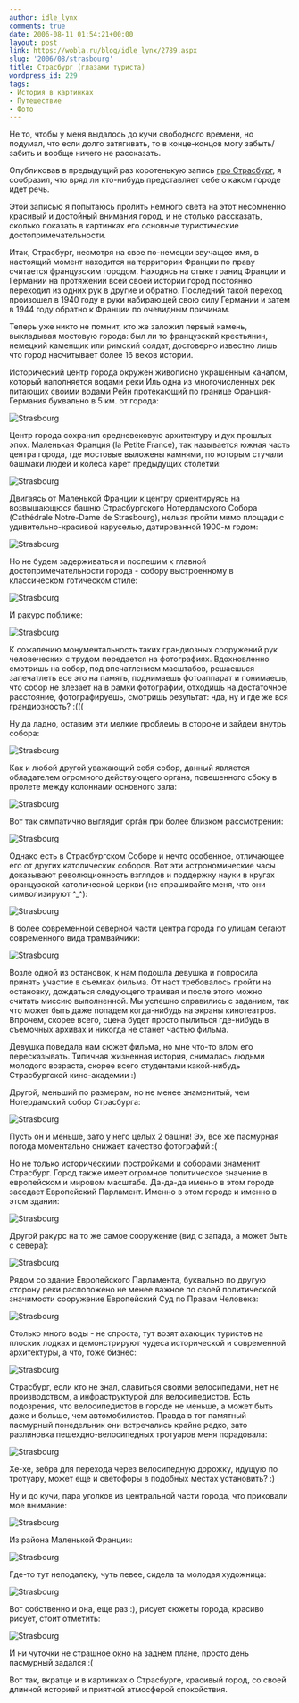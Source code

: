 ```yaml
---
author: idle_lynx
comments: true
date: 2006-08-11 01:54:21+00:00
layout: post
link: https://wobla.ru/blog/idle_lynx/2789.aspx
slug: '2006/08/strasbourg'
title: Страсбург (глазами туриста)
wordpress_id: 229
tags:
- История в картинках
- Путешествие
- Фото
---
```


Не то, чтобы у меня выдалось до кучи свободного времени, но подумал, что если долго затягивать, то в конце-концов могу забыть/забить и вообще ничего не рассказать.

Опубликовав в предыдущий раз коротенькую запись [про Страсбург](/2006/08/inspiration), я сообразил, что вряд ли кто-нибудь представляет себе о каком городе идет речь.

Этой записью я попытаюсь пролить немного света на этот несомненно красивый и достойный внимания город, и не столько рассказать, сколько показать в картинках его основные туристические достопримечательности.

Итак, Страсбург, несмотря на свое по-немецки звучащее имя, в настоящий момент находится на территории Франции по праву считается французским городом. Находясь на стыке границ Франции и Германии на протяжении всей своей истории город постоянно переходил из одних рук в другие и обратно. Последний такой переход произошел в 1940 году в руки набирающей свою силу Германии и затем в 1944 году обратно к Франции по очевидным причинам.

Теперь уже никто не помнит, кто же заложил первый камень, выкладывая мостовую города: был ли то французский крестьянин, немецкий каменщик или римский солдат, достоверно известно лишь что город насчитывает более 16 веков истории.

Исторический центр города окружен живописно украшенным каналом, который наполняется водами реки Иль одна из многочисленных рек питающих своими водами Рейн протекающий по границе Франция-Германия буквально в 5 км. от города:

![Strasbourg](images/2007/05/61d98b17-7681-463f-9433-0161b2989429.jpg)

Центр города сохранил средневековую архитектуру и дух прошлых эпох. Маленькая Франция (la Petite France), так называется южная часть центра города, где мостовые выложены камнями, по которым стучали башмаки людей и колеса карет предыдущих столетий:

![Strasbourg](images/2007/05/16dabc1a-ae1e-4d44-8634-a464e9b734c2.jpg)

Двигаясь от Маленькой Франции к центру ориентируясь на возвышающюся башню Страсбургского Нотердамского Собора (Cathédrale Notre-Dame de Strasbourg), нельзя пройти мимо площади с удивительно-красивой каруселью, датированной 1900-м годом:

![Strasbourg](images/2007/05/0a013b64-ff00-4168-88c1-a80f84a9190e.jpg)

Но не будем задерживаться и поспешим к главной достопримечательности города - собору выстроенному в классическом готическом стиле:

![Strasbourg](images/2007/05/cfe197c1-6cf2-43dc-ac55-c6f392ab2cde.jpg)

И ракурс поближе:

![Strasbourg](images/2007/05/b2868fe5-7b29-4a9b-8be8-fc744eca068e.jpg)

К сожалению монументальность таких грандиозных сооружений рук человеческих с трудом передается на фотографиях. Вдохновленно смотришь на собор, под впечатлением масштабов, решаешься запечатлеть все это на память, поднимаешь фотоаппарат и понимаешь, что собор не влезает на в рамки фотографии, отходишь на достаточное расстояние, фотографируешь, смотришь результат: нда, ну и где же вся грандиозность? :(((

Ну да ладно, оставим эти мелкие проблемы в стороне и зайдем внутрь собора:

![Strasbourg](images/2007/05/c690bd1f-dedc-4619-9a1e-1ffe7321c927.jpg)

Как и любой другой уважающий себя собор, данный является обладателем огромного действующего оргáна, повешенного сбоку в пролете между колоннами основного зала:

![Strasbourg](images/2007/05/6658cfe7-495a-4f12-8ba9-f2848a6157e9.jpg)

Вот так симпатично выглядит оргáн при более близком рассмотрении:

![Strasbourg](images/2007/05/baba15f3-25ec-4f0b-8282-125ecd79a663.jpg)

Однако есть в Страсбургском Соборе и нечто особенное, отличающее его от других католических соборов. Вот эти астрономические часы доказывают революционность взглядов и поддержку науки в кругах французской католической церкви (не спрашивайте меня, что они символизируют ^_^):

![Strasbourg](images/2007/05/6f59438d-9d52-4b3c-a81b-32a3b78ff90d.jpg)

В более современной северной части центра города по улицам бегают современного вида трамвайчики:

![Strasbourg](images/2007/05/9645a9b1-1e95-4341-a67f-dea3e80e3ca7.jpg)

Возле одной из остановок, к нам подошла девушка и попросила принять участие в съемках фильма. От наст требовалось пройти на остановку, дождаться следующего трамвая и после этого можно считать миссию выполненной. Мы успешно справились с заданием, так что может быть даже попадем когда-нибудь на экраны кинотеатров. Впрочем, скорее всего, сцена будет просто пылиться где-нибудь в съемочных архивах и никогда не станет частью фильма.

Девушка поведала нам сюжет фильма, но мне что-то влом его пересказывать. Типичная жизненная история, снималась людьми молодого возраста, скорее всего студентами какой-нибудь Страсбургской кино-академии :)

Другой, меньший по размерам, но не менее знаменитый, чем Нотердамский собор Страсбурга:

![Strasbourg](images/2007/05/785085eb-19f2-4ec2-8cb7-e280baed2e1e.jpg)

Пусть он и меньше, зато у него целых 2 башни! Эх, все же пасмурная погода моментально снижает качество фотографий :(

Но не только историческими постройками и соборами знаменит Страсбург. Город также имеет огромное политическое значение в европейском и мировом масштабе. Да-да-да именно в этом городе заседает Европейский Парламент. Именно в этом городе и именно в этом здании:

![Strasbourg](images/2007/05/102129be-bc97-4466-a338-1974204e880a.jpg)

Другой ракурс на то же самое сооружение (вид с запада, а может быть с севера):

![Strasbourg](images/2007/05/d0047655-4a8c-4900-be0b-32e69f38b5cd.jpg)

Рядом со здание Европейского Парламента, буквально по другую сторону реки расположено не менее важное по своей политической значимости сооружение Европейский Суд по Правам Человека:

![Strasbourg](images/2007/05/56b995db-791f-4af0-bf10-2d33cfcff803.jpg)

Столько много воды - не спроста, тут возят ахающих туристов на плоских лодках и демонстрируют чудеса исторической и современной архитектуры, а что, тоже бизнес:

![Strasbourg](images/2007/05/175d0d92-bb12-402d-92fc-e8a6efdfd0fc.jpg)

Страсбург, если кто не знал, славиться своими велосипедами, нет не производством, а инфраструктурой для велосипедистов. Есть подозрения, что велосипедистов в городе не меньше, а может быть даже и больше, чем автомобилистов. Правда в тот памятный пасмурный понедельник они встречались крайне редко, зато разлиновка пешехдно-велосипедных тротуаров меня порадовала:

![Strasbourg](images/2007/05/1605a3b5-9a94-471d-b2a6-75b41981952d.jpg)

Хе-хе, зебра для перехода через велосипедную дорожку, идущую по тротуару, может еще и светофоры в подобных местах установить? :)

Ну и до кучи, пара уголков из центральной части города, что приковали мое внимание:

![Strasbourg](images/2007/05/dac2ba6b-fb54-404d-8d86-178a48e226c5.jpg)

Из района Маленькой Франции:

![Strasbourg](images/2007/05/079352ea-04c9-4f0c-b528-24c6cf1f905a.jpg)

Где-то тут неподалеку, чуть левее, сидела та молодая художница:

![Strasbourg](images/2007/05/2ed8d198-b5a4-44db-a968-0b6702cfbb63.jpg)

Вот собственно и она, еще раз :), рисует сюжеты города, красиво рисует, стоит отметить:

![Strasbourg](images/2007/05/4f83948c-b244-4f5c-b7b7-466fc34f12f2.jpg)

И ни чуточки не страшное окно на заднем плане, просто день пасмурный задался :(

Вот так, вкратце и в картинках о Страсбурге, красивый город, со своей длинной историей и приятной атмосферой спокойствия.
